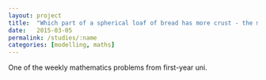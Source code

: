 ```yaml
---
layout: project
title:  "Which part of a spherical loaf of bread has more crust - the middle or the butt?"
date:   2015-03-05
permalink: /studies/:name
categories: [modelling, maths]
---
```


One of the weekly mathematics problems from first-year uni.